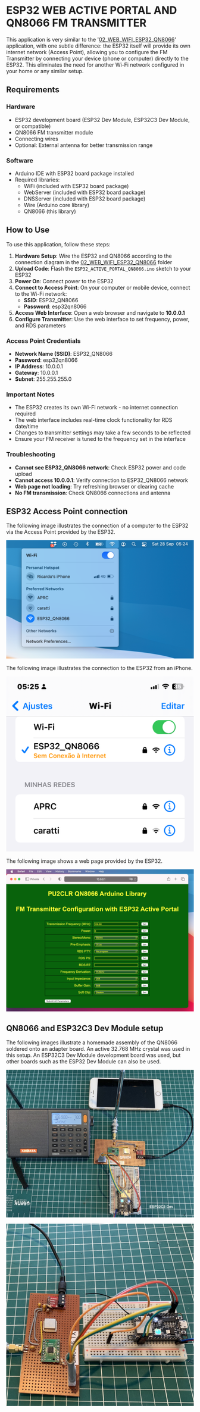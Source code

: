 # ESP32 WEB ACTIVE PORTAL AND QN8066 FM TRANSMITTER

This application is very similar to the '[02_WEB_WIFI_ESP32_QN8066](../02_ESP32_WEB_WIFI_QN8066/)' application, with one subtle difference: the ESP32 itself will provide its own internet network (Access Point), allowing you to configure the FM Transmitter by connecting your device (phone or computer) directly to the ESP32. This eliminates the need for another Wi-Fi network configured in your home or any similar setup.

## Requirements

### Hardware
- ESP32 development board (ESP32 Dev Module, ESP32C3 Dev Module, or compatible)
- QN8066 FM transmitter module
- Connecting wires
- Optional: External antenna for better transmission range

### Software
- Arduino IDE with ESP32 board package installed
- Required libraries:
  - WiFi (included with ESP32 board package)
  - WebServer (included with ESP32 board package)
  - DNSServer (included with ESP32 board package)
  - Wire (Arduino core library)
  - QN8066 (this library)

## How to Use

To use this application, follow these steps:

1. **Hardware Setup**: Wire the ESP32 and QN8066 according to the connection diagram in the [02_WEB_WIFI_ESP32_QN8066](../02_ESP32_WEB_WIFI_QN8066/) folder
2. **Upload Code**: Flash the `ESP32_ACTIVE_PORTAL_QN8066.ino` sketch to your ESP32
3. **Power On**: Connect power to the ESP32
4. **Connect to Access Point**: On your computer or mobile device, connect to the Wi-Fi network:
   - **SSID**: ESP32_QN8066
   - **Password**: esp32qn8066
5. **Access Web Interface**: Open a web browser and navigate to **10.0.0.1**
6. **Configure Transmitter**: Use the web interface to set frequency, power, and RDS parameters

### Access Point Credentials
- **Network Name (SSID)**: ESP32_QN8066
- **Password**: esp32qn8066
- **IP Address**: 10.0.0.1
- **Gateway**: 10.0.0.1
- **Subnet**: 255.255.255.0

### Important Notes
- The ESP32 creates its own Wi-Fi network - no internet connection required
- The web interface includes real-time clock functionality for RDS date/time
- Changes to transmitter settings may take a few seconds to be reflected
- Ensure your FM receiver is tuned to the frequency set in the interface

### Troubleshooting
- **Cannot see ESP32_QN8066 network**: Check ESP32 power and code upload
- **Cannot access 10.0.0.1**: Verify connection to ESP32_QN8066 network
- **Web page not loading**: Try refreshing browser or clearing cache
- **No FM transmission**: Check QN8066 connections and antenna



## ESP32 Access Point connection


The following image illustrates the connection of a computer to the ESP32 via the Access Point provided by the ESP32.

![ESP32 Access Point connection 01](./ESP32_ACCESS_POINT_01.PNG)

The following image illustrates the connection to the ESP32 from an iPhone.

![ESP32 Access Point connection 02](./ESP32_ACCESS_POINT_02.PNG)

The following image shows a web page provided by the ESP32.

![ESP32 Access Point connection 03](./ESP32_ACCESS_POINT_03.PNG)


## QN8066 and ESP32C3 Dev Module setup


The following images illustrate a homemade assembly of the QN8066 soldered onto an adapter board. An active 32.768 MHz crystal was used in this setup. An ESP32C3 Dev Module development board was used, but other boards such as the ESP32 Dev Module can also be used.


![QN8066 and ESP32C3 Dev Module setup 01](./ESP32_ACCESS_POINT_04.jpg)


![QN8066 and ESP32C3 Dev Module setup 02](./ESP32_ACCESS_POINT_05.jpg)





